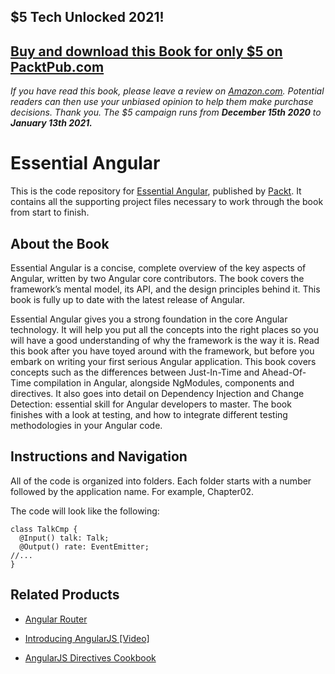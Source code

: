 ## $5 Tech Unlocked 2021!
[Buy and download this Book for only $5 on PacktPub.com](https://www.packtpub.com/product/essential-angular-4/9781788293761)
-----
*If you have read this book, please leave a review on [Amazon.com](https://www.amazon.com/gp/product/1788293762).     Potential readers can then use your unbiased opinion to help them make purchase decisions. Thank you. The $5 campaign         runs from __December 15th 2020__ to __January 13th 2021.__*

# Essential Angular
This is the code repository for [Essential Angular](https://www.packtpub.com/application-development/essential-angular?utm_source=github&utm_medium=repository&utm_campaign=9781788293761), published by [Packt](https://www.packtpub.com/?utm_source=github). It contains all the supporting project files necessary to work through the book from start to finish.
## About the Book
Essential Angular is a concise, complete overview of the key aspects of Angular, written by two Angular core contributors. The book covers the framework’s mental model, its API, and the design principles behind it. This book is fully up to date with the latest release of Angular.

Essential Angular gives you a strong foundation in the core Angular technology. It will help you put all the concepts into the right places so you will have a good understanding of why the framework is the way it is. Read this book after you have toyed around with the framework, but before you embark on writing your first serious Angular application. This book covers concepts such as the differences between Just-In-Time and Ahead-Of-Time compilation in Angular, alongside NgModules, components and directives. It also goes into detail on Dependency Injection and Change Detection: essential skill for Angular developers to master. The book finishes with a look at testing, and how to integrate different testing methodologies in your Angular code.
## Instructions and Navigation
All of the code is organized into folders. Each folder starts with a number followed by the application name. For example, Chapter02.



The code will look like the following:
```
class TalkCmp {
  @Input() talk: Talk;
  @Output() rate: EventEmitter;
//...
}
```



## Related Products
* [Angular Router](https://www.packtpub.com/application-development/angular-router?utm_source=github&utm_medium=repository&utm_campaign=9781787288904)

* [Introducing AngularJS [Video]](https://www.packtpub.com/web-development/introducing-angularjs-video?utm_source=github&utm_medium=repository&utm_campaign=9781783554218)

* [AngularJS Directives Cookbook](https://www.packtpub.com/web-development/angularjs-directives-cookbook?utm_source=github&utm_medium=repository&utm_campaign=9781784395896)
